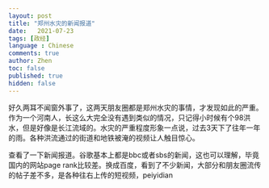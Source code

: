 ```yaml
---
layout: post
title: "郑州水灾的新闻报道"
date:   2021-07-23
tags: [政经]
language : Chinese
comments: true
author: Zhen
toc: false
published: true
hidden: false
---
```

好久两耳不闻窗外事了，这两天朋友圈都是郑州水灾的事情，才发现如此的严重。作为一个河南人，长这么大完全没有遇到类似的情况，只记得小时候有个98洪水，但是好像是长江流域的。水灾的严重程度形象一点说，过去3天下了往年一年的雨。各种洪流通过的街道和地铁被淹的视频让人触目惊心。

查看了一下新闻报道。谷歌基本上都是bbc或者sbs的新闻，这也可以理解，毕竟国内的网站page rank比较差。换成百度，看到了不少新闻，大部分和朋友圈流传的帖子差不多，是各种往右上传的短视频，peiyidian
<!--stackedit_data:
eyJoaXN0b3J5IjpbLTE3NjcxMDk4NzEsMTk0OTM0MTg1NV19
-->
